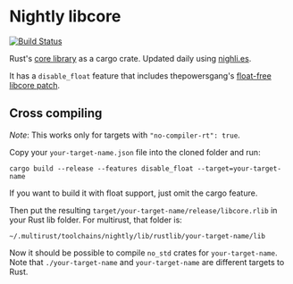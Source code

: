 # Nightly libcore

[![Build Status](https://travis-ci.org/phil-opp/nightly-libcore.svg?branch=master)](https://travis-ci.org/phil-opp/nightly-libcore)

Rust's [core library](https://doc.rust-lang.org/core/) as a cargo crate. Updated daily using [nighli.es](http://nightli.es).

It has a `disable_float` feature that includes thepowersgang's [float-free libcore patch](https://github.com/thepowersgang/rust-barebones-kernel/blob/master/libcore_nofp.patch).

## Cross compiling
_Note_: This works only for targets with `"no-compiler-rt": true`.

Copy your `your-target-name.json` file into the cloned folder and run:

```
cargo build --release --features disable_float --target=your-target-name
```
If you want to build it with float support, just omit the cargo feature.

Then put the resulting `target/your-target-name/release/libcore.rlib` in your Rust lib folder. For multirust, that folder is:

```
~/.multirust/toolchains/nightly/lib/rustlib/your-target-name/lib
```

Now it should be possible to compile `no_std` crates for `your-target-name`. Note that `./your-target-name` and `your-target-name` are different targets to Rust.
